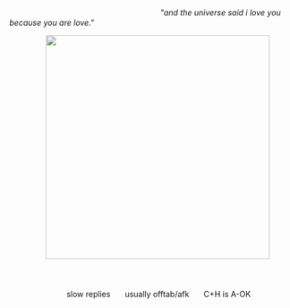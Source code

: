 

&nbsp; 

ㅤㅤㅤㅤ ㅤㅤㅤㅤㅤㅤ ㅤㅤㅤㅤㅤㅤㅤㅤㅤ ㅤ<i>"and the universe said i love you because you are love."</i>


<p align="center">
  ㅤㅤ<img src="https://file.garden/aFtNNnPeqRQlrv-o/other%20rentries/polaroid_eve.gif" width="400">
</p>  
ㅤㅤ
ㅤㅤ
<p align="center">
ㅤㅤ slow repliesㅤㅤusually offtab/afkㅤㅤC+H is A-OK
